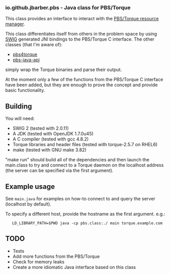 ### io.github.jbarber.pbs - Java class for PBS/Torque

This class provides an interface to interact with the [PBS/Torque resource manager](http://www.adaptivecomputing.com/products/open-source/torque/).

This class differentiates itself from others in the problem space by using [SWIG](http://www.swig.org/) generated JNI bindings to the PBS/Torque C interface. The other classes (that I'm aware of):
* [pbs4torque](https://code.google.com/p/pbs4java/)
* [pbs-java-api](https://github.com/biouno/pbs-java-api/)

simply wrap the Torque binaries and parse their output.

At the moment only a few of the functions from the PBS/Torque C interface have been added, but they are enough to prove the concept and provide basic functionality.

## Building

You will need:
* SWIG 2 (tested with 2.0.11)
* A JDK (tested with OpenJDK 1.7.0u45)
* A C compiler (tested with gcc 4.8.2)
* Torque libraries and header files (tested with torque-2.5.7 on RHEL6)
* make (tested with GNU make 3.82)

"make run" should build all of the dependencies and then launch the main.class to try and connect to a Torque daemon on the localhost address (the server can be specified via the first argument).

## Example usage

See `main.java` for examples on how-to connect to and query the server (localhost by default).

To specify a different host, provide the hostname as the first argument. e.g.:

````
   LD_LIBRARY_PATH=$PWD java -cp pbs.class:./ main torque.example.com
````

## TODO

* Tests
* Add more functions from the PBS/Torque 
* Check for memory leaks
* Create a more idiomatic Java interface based on this class
